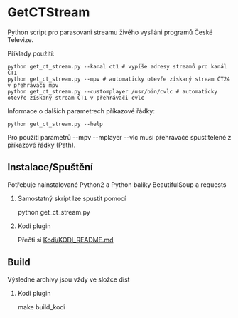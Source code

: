 GetCTStream
===========

Python script pro parasovani streamu živého vysíláni programů České Televize.

Příklady použití:

    python get_ct_stream.py --kanal ct1 # vypíše adresy streamů pro kanál ČT1
    python get_ct_stream.py --mpv # automaticky otevře získaný stream ČT24 v přehrávači mpv 
    python get_ct_stream.py --customplayer /usr/bin/cvlc # automaticky otevře získaný stream ČT1 v přehrávači cvlc

Informace o dalších parametrech příkazové řádky:

    python get_ct_stream.py --help
    
Pro použítí parametrů --mpv --mplayer --vlc musí přehrávače spustitelené z příkazové řádky (Path).

Instalace/Spuštění
------------------
Potřebuje nainstalované Python2 a Python balíky BeautifulSoup a requests

1. Samostatný skript lze spustit pomocí

    python get_ct_stream.py

2. Kodi plugin

    Přečti si [Kodi/KODI_README.md](https://github.com/kunesj/kodi-plugin.video.streamct/blob/master/Kodi/KODI_README.md)

Build
-----
Výsledné archivy jsou vždy ve složce dist

1. Kodi plugin

    make build_kodi


